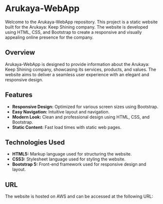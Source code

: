 # Arukaya-WebApp

Welcome to the Arukaya-WebApp repository. This project is a static website built for the Arukaya: Keep Shining company. The website is developed using HTML, CSS, and Bootstrap to create a responsive and visually appealing online presence for the company.

## Overview

Arukaya-WebApp is designed to provide information about the Arukaya: Keep Shining company, showcasing its services, products, and values. The website aims to deliver a seamless user experience with an elegant and responsive design.

## Features

- **Responsive Design:** Optimized for various screen sizes using Bootstrap.
- **Easy Navigation:** Intuitive layout and navigation.
- **Modern Look:** Clean and professional design using HTML, CSS, and Bootstrap.
- **Static Content:** Fast load times with static web pages.

## Technologies Used

- **HTML5:** Markup language used for structuring the website.
- **CSS3:** Stylesheet language used for styling the website.
- **Bootstrap 5:** Front-end framework used for responsive design and layout.

## URL

The website is hosted on AWS and can be accessed at the following URL: 
